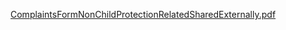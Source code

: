 [ComplaintsFormNonChildProtectionRelatedSharedExternally.pdf](../files/ComplaintsFormNonChildProtectionRelatedSharedExternally.pdf)
